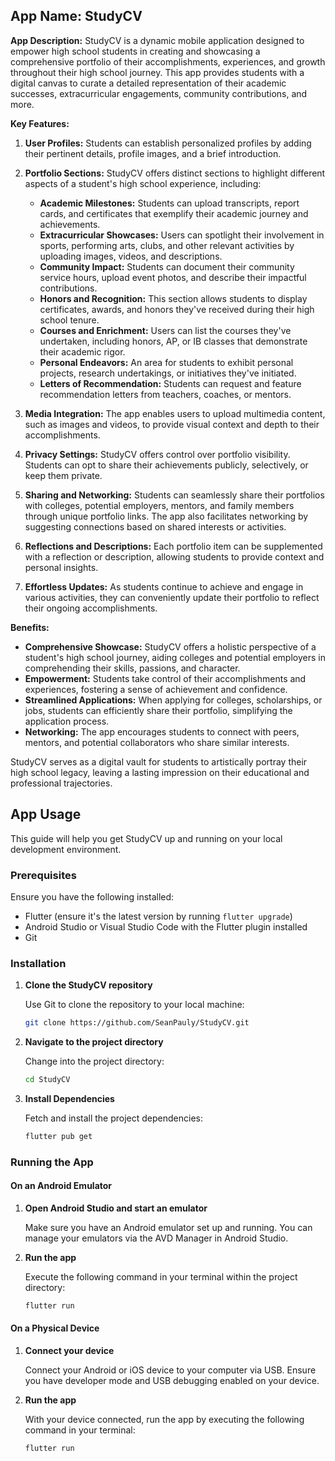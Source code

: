## App Name: StudyCV

**App Description:**
StudyCV is a dynamic mobile application designed to empower high school students in creating and showcasing a comprehensive portfolio of their accomplishments, experiences, and growth throughout their high school journey. This app provides students with a digital canvas to curate a detailed representation of their academic successes, extracurricular engagements, community contributions, and more.

**Key Features:**

1. **User Profiles:** Students can establish personalized profiles by adding their pertinent details, profile images, and a brief introduction.

2. **Portfolio Sections:** StudyCV offers distinct sections to highlight different aspects of a student's high school experience, including:
   - **Academic Milestones:** Students can upload transcripts, report cards, and certificates that exemplify their academic journey and achievements.
   - **Extracurricular Showcases:** Users can spotlight their involvement in sports, performing arts, clubs, and other relevant activities by uploading images, videos, and descriptions.
   - **Community Impact:** Students can document their community service hours, upload event photos, and describe their impactful contributions.
   - **Honors and Recognition:** This section allows students to display certificates, awards, and honors they've received during their high school tenure.
   - **Courses and Enrichment:** Users can list the courses they've undertaken, including honors, AP, or IB classes that demonstrate their academic rigor.
   - **Personal Endeavors:** An area for students to exhibit personal projects, research undertakings, or initiatives they've initiated.
   - **Letters of Recommendation:** Students can request and feature recommendation letters from teachers, coaches, or mentors.

3. **Media Integration:** The app enables users to upload multimedia content, such as images and videos, to provide visual context and depth to their accomplishments.

4. **Privacy Settings:** StudyCV offers control over portfolio visibility. Students can opt to share their achievements publicly, selectively, or keep them private.

6. **Sharing and Networking:** Students can seamlessly share their portfolios with colleges, potential employers, mentors, and family members through unique portfolio links. The app also facilitates networking by suggesting connections based on shared interests or activities.

7. **Reflections and Descriptions:** Each portfolio item can be supplemented with a reflection or description, allowing students to provide context and personal insights.

9. **Effortless Updates:** As students continue to achieve and engage in various activities, they can conveniently update their portfolio to reflect their ongoing accomplishments.

**Benefits:**

- **Comprehensive Showcase:** StudyCV offers a holistic perspective of a student's high school journey, aiding colleges and potential employers in comprehending their skills, passions, and character.
- **Empowerment:** Students take control of their accomplishments and experiences, fostering a sense of achievement and confidence.
- **Streamlined Applications:** When applying for colleges, scholarships, or jobs, students can efficiently share their portfolio, simplifying the application process.
- **Networking:** The app encourages students to connect with peers, mentors, and potential collaborators who share similar interests.

StudyCV serves as a digital vault for students to artistically portray their high school legacy, leaving a lasting impression on their educational and professional trajectories.

## App Usage
This guide will help you get StudyCV up and running on your local development environment.

### Prerequisites

Ensure you have the following installed:

- Flutter (ensure it's the latest version by running `flutter upgrade`)
- Android Studio or Visual Studio Code with the Flutter plugin installed
- Git

### Installation

1. **Clone the StudyCV repository**

   Use Git to clone the repository to your local machine:

   ```bash
   git clone https://github.com/SeanPauly/StudyCV.git

2. **Navigate to the project directory**
   
   Change into the project directory:
   
   ```bash
   cd StudyCV

3. **Install Dependencies**

   Fetch and install the project dependencies:

   ```bash
   flutter pub get

### Running the App

#### On an Android Emulator

1. **Open Android Studio and start an emulator**

   Make sure you have an Android emulator set up and running. You can manage your emulators via the AVD Manager in Android Studio.

2. **Run the app**

   Execute the following command in your terminal within the project directory:

   ```bash
   flutter run

#### On a Physical Device

1. **Connect your device**

   Connect your Android or iOS device to your computer via USB. Ensure you have developer mode and USB debugging enabled on your device.

2. **Run the app**

   With your device connected, run the app by executing the following command in your terminal:

   ```bash
   flutter run